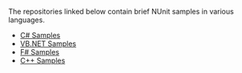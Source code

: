 The repositories linked below contain brief NUnit samples in various languages.

* [C# Samples](https://github.com/nunit/nunit-csharp-samples)
* [VB.NET Samples](https://github.com/nunit/nunit-vb-samples)
* [F# Samples](https://github.com/nunit/nunit-fsharp-samples)
* [C++ Samples](https://github.com/nunit/nunit-cpp-samples)